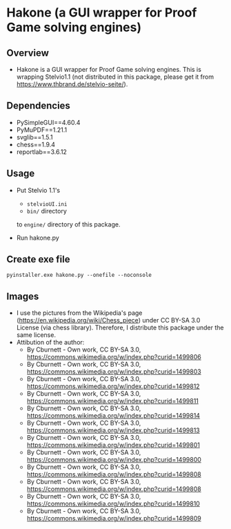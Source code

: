 # Hakone (a GUI wrapper for Proof Game solving engines)

## Overview
 - Hakone is a GUI wrapper for Proof Game solving engines. This is wrapping Stelvio1.1 (not distributed in this package, please get it from https://www.thbrand.de/stelvio-seite/).

## Dependencies
 - PySimpleGUI==4.60.4
 - PyMuPDF==1.21.1
 - svglib==1.5.1
 - chess==1.9.4
 - reportlab==3.6.12

## Usage
 - Put Stelvio 1.1's
   + ```stelvioUI.ini```
   + ```bin/``` directory 
   
   to ```engine/``` directory of this package.
 - Run hakone.py

## Create exe file
```pyinstaller.exe hakone.py --onefile --noconsole```

## Images
 - I use the pictures from the Wikipedia's page (https://en.wikipedia.org/wiki/Chess_piece) under CC BY-SA 3.0 License (via chess library). Therefore, I distribute this package under the same license.
 - Attibution of the author:
   + By Cburnett - Own work, CC BY-SA 3.0, https://commons.wikimedia.org/w/index.php?curid=1499806
   + By Cburnett - Own work, CC BY-SA 3.0, https://commons.wikimedia.org/w/index.php?curid=1499803
   + By Cburnett - Own work, CC BY-SA 3.0, https://commons.wikimedia.org/w/index.php?curid=1499812
   + By Cburnett - Own work, CC BY-SA 3.0, https://commons.wikimedia.org/w/index.php?curid=1499811
   + By Cburnett - Own work, CC BY-SA 3.0, https://commons.wikimedia.org/w/index.php?curid=1499814
   + By Cburnett - Own work, CC BY-SA 3.0, https://commons.wikimedia.org/w/index.php?curid=1499813
   + By Cburnett - Own work, CC BY-SA 3.0, https://commons.wikimedia.org/w/index.php?curid=1499801
   + By Cburnett - Own work, CC BY-SA 3.0, https://commons.wikimedia.org/w/index.php?curid=1499800
   + By Cburnett - Own work, CC BY-SA 3.0, https://commons.wikimedia.org/w/index.php?curid=1499808
   + By Cburnett - Own work, CC BY-SA 3.0, https://commons.wikimedia.org/w/index.php?curid=1499808
   + By Cburnett - Own work, CC BY-SA 3.0, https://commons.wikimedia.org/w/index.php?curid=1499810
   + By Cburnett - Own work, CC BY-SA 3.0, https://commons.wikimedia.org/w/index.php?curid=1499809